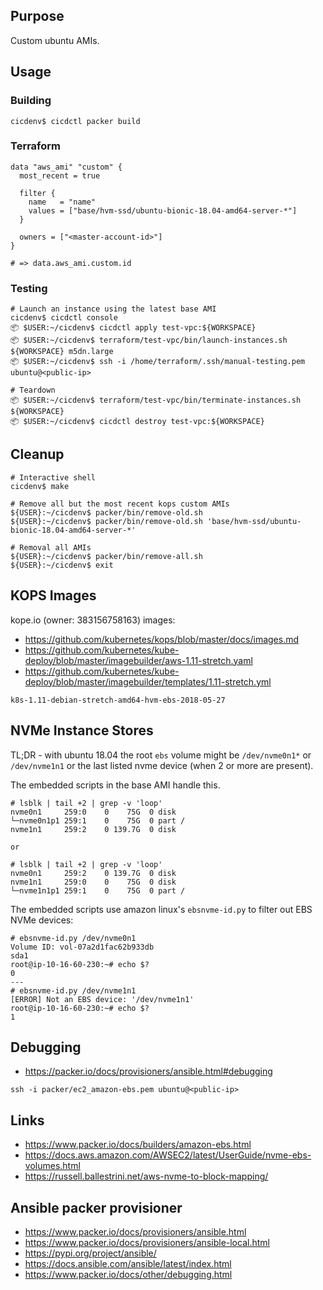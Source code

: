 ## Purpose
Custom ubuntu AMIs.

## Usage
### Building
```
cicdenv$ cicdctl packer build
```

### Terraform
```hcl
data "aws_ami" "custom" {
  most_recent = true

  filter {
    name   = "name"
    values = ["base/hvm-ssd/ubuntu-bionic-18.04-amd64-server-*"]
  }

  owners = ["<master-account-id>"]
}

# => data.aws_ami.custom.id
```

### Testing
```
# Launch an instance using the latest base AMI
cicdenv$ cicdctl console
📦 $USER:~/cicdenv$ cicdctl apply test-vpc:${WORKSPACE}
📦 $USER:~/cicdenv$ terraform/test-vpc/bin/launch-instances.sh ${WORKSPACE} m5dn.large
📦 $USER:~/cicdenv$ ssh -i /home/terraform/.ssh/manual-testing.pem ubuntu@<public-ip>

# Teardown
📦 $USER:~/cicdenv$ terraform/test-vpc/bin/terminate-instances.sh ${WORKSPACE}
📦 $USER:~/cicdenv$ cicdctl destroy test-vpc:${WORKSPACE}
```

## Cleanup
```
# Interactive shell
cicdenv$ make

# Remove all but the most recent kops custom AMIs
${USER}:~/cicdenv$ packer/bin/remove-old.sh
${USER}:~/cicdenv$ packer/bin/remove-old.sh 'base/hvm-ssd/ubuntu-bionic-18.04-amd64-server-*'

# Removal all AMIs
${USER}:~/cicdenv$ packer/bin/remove-all.sh
${USER}:~/cicdenv$ exit
```

## KOPS Images
kope.io (owner: 383156758163) images:
* https://github.com/kubernetes/kops/blob/master/docs/images.md
* https://github.com/kubernetes/kube-deploy/blob/master/imagebuilder/aws-1.11-stretch.yaml
* https://github.com/kubernetes/kube-deploy/blob/master/imagebuilder/templates/1.11-stretch.yml

```
k8s-1.11-debian-stretch-amd64-hvm-ebs-2018-05-27
```

## NVMe Instance Stores
TL;DR - with ubuntu 18.04 the root `ebs` volume might be 
`/dev/nvme0n1*` or `/dev/nvme1n1` or the last listed nvme device 
(when 2 or more are present).

The embedded scripts in the base AMI handle this.

```
# lsblk | tail +2 | grep -v 'loop'
nvme0n1     259:0    0    75G  0 disk 
└─nvme0n1p1 259:1    0    75G  0 part /
nvme1n1     259:2    0 139.7G  0 disk

or 

# lsblk | tail +2 | grep -v 'loop'
nvme0n1     259:2    0 139.7G  0 disk
nvme1n1     259:0    0    75G  0 disk 
└─nvme1n1p1 259:1    0    75G  0 part /
```

The embedded scripts use amazon linux's `ebsnvme-id.py` to filter out EBS NVMe devices:
```
# ebsnvme-id.py /dev/nvme0n1
Volume ID: vol-07a2d1fac62b933db
sda1                            
root@ip-10-16-60-230:~# echo $?
0
---
# ebsnvme-id.py /dev/nvme1n1
[ERROR] Not an EBS device: '/dev/nvme1n1'
root@ip-10-16-60-230:~# echo $?
1
```

## Debugging
* https://packer.io/docs/provisioners/ansible.html#debugging

```
ssh -i packer/ec2_amazon-ebs.pem ubuntu@<public-ip>
```

## Links
* https://www.packer.io/docs/builders/amazon-ebs.html
* https://docs.aws.amazon.com/AWSEC2/latest/UserGuide/nvme-ebs-volumes.html
* https://russell.ballestrini.net/aws-nvme-to-block-mapping/

## Ansible packer provisioner
* https://www.packer.io/docs/provisioners/ansible.html
* https://www.packer.io/docs/provisioners/ansible-local.html
* https://pypi.org/project/ansible/
* https://docs.ansible.com/ansible/latest/index.html
* https://www.packer.io/docs/other/debugging.html
